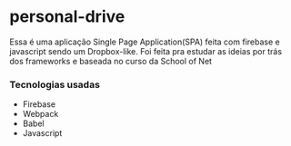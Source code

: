 # personal-drive

Essa é uma aplicação Single Page Application(SPA) feita com firebase e javascript sendo um Dropbox-like. Foi feita pra estudar as ideias por trás dos frameworks
e baseada no curso da School of Net


### Tecnologias usadas 

* Firebase
* Webpack
* Babel
* Javascript
